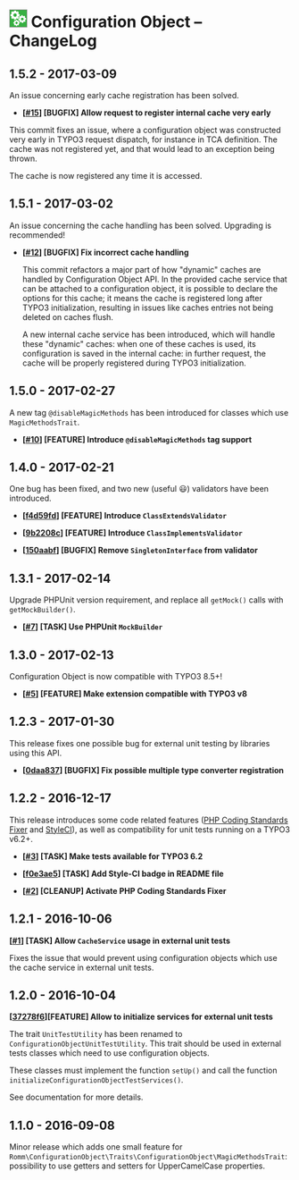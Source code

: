 # ![Configuration Object](Documentation/Images/configuration-object-icon@medium.png) Configuration Object – ChangeLog

1.5.2 - 2017-03-09
------------------

An issue concerning early cache registration has been solved.

 - **[[#15](https://github.com/romm/configuration_object/pull/15)] [BUGFIX] Allow request to register internal cache very early**
 
 This commit fixes an issue, where a configuration object was constructed very early in TYPO3 request dispatch, for instance in TCA definition. The cache was not registered yet, and that would lead to an exception being thrown.
 
 The cache is now registered any time it is accessed.

1.5.1 - 2017-03-02
------------------

An issue concerning the cache handling has been solved. Upgrading is recommended!

 - **[[#12](https://github.com/romm/configuration_object/pull/12)] [BUGFIX] Fix incorrect cache handling**

   This commit refactors a major part of how "dynamic" caches are handled by Configuration Object API. In the provided cache service that can be attached to a configuration object, it is possible to declare the options for this cache; it means the cache is registered long after TYPO3 initialization, resulting in issues like caches entries not being deleted on caches flush.

   A new internal cache service has been introduced, which will handle these "dynamic" caches: when one of these caches is used, its configuration is saved in the internal cache: in further request, the cache will be properly registered during TYPO3 initialization.

1.5.0 - 2017-02-27
------------------

A new tag `@disableMagicMethods` has been introduced for classes which use `MagicMethodsTrait`.

 - **[[#10](https://github.com/romm/configuration_object/pull/10)] [FEATURE] Introduce `@disableMagicMethods` tag support**

1.4.0 - 2017-02-21
------------------

One bug has been fixed, and two new (useful 😃) validators have been introduced.

 - **[[f4d59fd](https://github.com/romm/configuration_object/commit/f4d59fd335943d16ef78095aceb45464db4e6de5)] [FEATURE] Introduce `ClassExtendsValidator`**

 - **[[9b2208c](https://github.com/romm/configuration_object/commit/9b2208c2529d64271b7a339169dc7440128d81fe)] [FEATURE] Introduce `ClassImplementsValidator`**

 - **[[150aabf](https://github.com/romm/configuration_object/commit/150aabfbf0b432acf0582f0f9f02fb3a3e62b925)] [BUGFIX] Remove `SingletonInterface` from validator**

1.3.1 - 2017-02-14
------------------

Upgrade PHPUnit version requirement, and replace all `getMock()` calls with `getMockBuilder()`.

- **[[#7](https://github.com/romm/configuration_object/pull/7)] [TASK] Use PHPUnit `MockBuilder`**

1.3.0 - 2017-02-13
------------------

Configuration Object is now compatible with TYPO3 8.5+!

- **[[#5](https://github.com/romm/configuration_object/pull/5)] [FEATURE] Make extension compatible with TYPO3 v8**

1.2.3 - 2017-01-30
------------------

This release fixes one possible bug for external unit testing by libraries using this API.

- **[[0daa837](https://github.com/romm/configuration_object/commit/0daa8370c27f0d180688b7b0140ddd209029b789)] [BUGFIX] Fix possible multiple type converter registration**

1.2.2 - 2016-12-17
------------------

This release introduces some code related features ([PHP Coding Standards Fixer](http://cs.sensiolabs.org/) and [StyleCI](https://styleci.io/)), as well as compatibility for unit tests running on a TYPO3 v6.2+.

- **[[#3](https://github.com/romm/configuration_object/pull/3)] [TASK] Make tests available for TYPO3 6.2**

- **[[f0e3ae5](https://github.com/romm/configuration_object/commit/f0e3ae55a3427e2b85e87da6c1c130c08f2263c8)] [TASK] Add Style-CI badge in README file**

- **[[#2](https://github.com/romm/configuration_object/pull/2)] [CLEANUP] Activate PHP Coding Standards Fixer**

1.2.1 - 2016-10-06
------------------

**[[#1](https://github.com/romm/configuration_object/pull/1)] [TASK] Allow `CacheService` usage in external unit tests**

Fixes the issue that would prevent using configuration objects which use the cache service in external unit tests.

1.2.0 - 2016-10-04
------------------

**[[37278f6](https://github.com/romm/configuration_object/commit/37278f690537d371467b61ee1eb79db29f779fa8)][FEATURE] Allow to initialize services for external unit tests**

The trait `UnitTestUtility` has been renamed to `ConfigurationObjectUnitTestUtility`. This trait should be used in external tests classes which need to use configuration objects.

These classes must implement the function `setUp()` and call the function `initializeConfigurationObjectTestServices()`.

See documentation for more details.

1.1.0 - 2016-09-08
------------------

Minor release which adds one small feature for `Romm\ConfigurationObject\Traits\ConfigurationObject\MagicMethodsTrait`: possibility to use getters and setters for UpperCamelCase properties.
